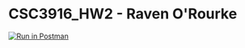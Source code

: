 # CSC3916_HW2 - Raven O'Rourke

[![Run in Postman](https://run.pstmn.io/button.svg)](https://app.getpostman.com/run-collection/a34324aebb6f0efe48cd)
